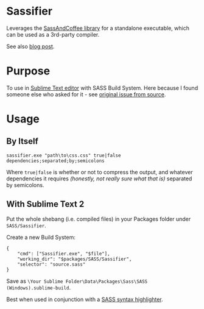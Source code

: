 Sassifier
=========

Leverages the [SassAndCoffee library](https://github.com/xpaulbettsx/SassAndCoffee) for a standalone executable, which can be used as a 3rd-party compiler.

See also [blog post](http://drzaus.com/snippet/standalone-scss-compiler-for-sass-in-sublime-text-2).

Purpose
=======

To use in [Sublime Text editor](http://www.sublimetext.com/) with SASS Build System.  Here because I found someone else who asked for it - see [original issue from source](https://github.com/xpaulbettsx/SassAndCoffee/issues/44).


Usage
=====

By Itself
---------

    sassifier.exe "path\to\css.css" true|false dependencies;separated;by;semicolons

Where `true|false` is whether or not to compress the output, and whatever dependencies it requires _(honestly, not really sure what that is)_ separated by semicolons.

With Sublime Text 2
-------------------

Put the whole shebang (i.e. compiled files) in your Packages folder under `SASS/Sassifier`.

Create a new Build System:

    {
        "cmd": ["Sassifier.exe", "$file"],
        "working_dir": "$packages/SASS/Sassifier",
        "selector": "source.sass"
    }

Save as `\Your Sublime Folder\Data\Packages\Sass\SASS (Windows).sublime-build`.

Best when used in conjunction with a [SASS syntax highlighter](https://github.com/nathos/sass-textmate-bundle).